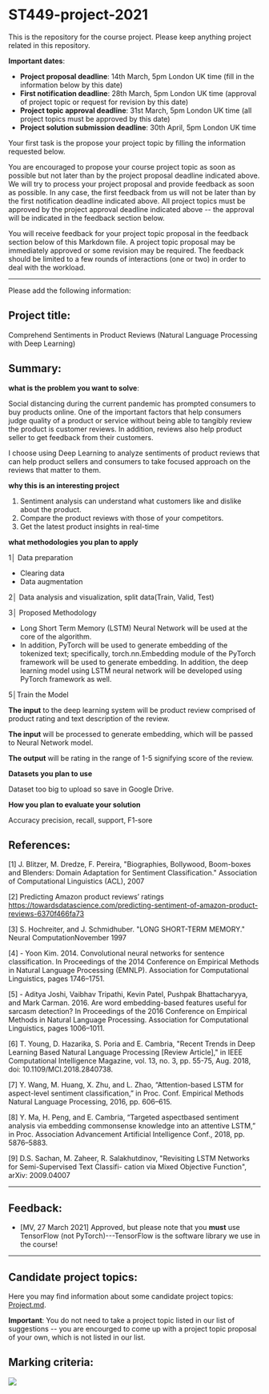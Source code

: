 # ST449-project-2021

This is the repository for the course project. Please keep anything project related in this repository.

**Important dates**:
   * **Project proposal deadline**: 14th March, 5pm London UK time (fill in the information below by this date)
   * **First notification deadline**: 28th March, 5pm London UK time (approval of project topic or request for revision by this date)
   * **Project topic approval deadline**: 31st March, 5pm London UK time (all project topics must be approved by this date)
   * **Project solution submission deadline**: 30th April, 5pm London UK time

Your first task is the propose your project topic by filling the information requested below. 

You are encouraged to propose your course project topic as soon as possible but not later than by the project proposal deadline indicated above. We will try to process your project proposal and provide feedback as soon as possible. In any case, the first feedback from us will not be later than by the first notification deadline indicated above. All project topics must be approved by the project approval deadline indicated above -- the approval will be indicated in the feedback section below. 

You will receive feedback for your project topic proposal in the feedback section below of this Markdown file. A project topic proposal may be immediately approved or some revision may be required. The feedback should be limited to a few rounds of interactions (one or two) in order to deal with the workload. 

---

Please add the following information:

## Project title:

Comprehend Sentiments in Product Reviews (Natural Language Processing with Deep Learning)


## Summary:

**what is the problem you want to solve**:

Social distancing during the current pandemic has prompted consumers to buy products online. One of the important factors that help consumers judge quality of a product or service without being able to tangibly review the product is customer reviews. In addition, reviews also help product seller to get feedback from their customers.

I choose using Deep Learning to analyze sentiments of product reviews that can help product sellers and consumers to take focused approach on the reviews that matter to them. 

**why this is an interesting project**

1. Sentiment analysis can understand what customers like and dislike about the product.
2. Compare the product reviews with those of your competitors.
3. Get the latest product insights in real-time

**what methodologies you plan to apply**

1│ Data preparation
  * Clearing data
  * Data augmentation
 
2│ Data analysis and visualization, split data(Train, Valid, Test)

3│ Proposed Methodology
  * Long Short Term Memory (LSTM) Neural Network will be used at the core of the algorithm. 
  * In addition, PyTorch will be used to generate embedding of the tokenized text; specifically, torch.nn.Embedding module of the PyTorch framework will be used to generate embedding.
  In addition, the deep learning model using LSTM neural network will be developed using PyTorch framework as well.
 
5│Train the Model


  **The input** to the deep learning system will be product review comprised of product rating and text description of the review. 

  **The input** will be processed to generate embedding, which will be passed to Neural Network model. 

  **The output** will be rating in the range of 1-5 signifying score of the review.



**Datasets you plan to use**

  Dataset too big to upload so save in Google Drive.

**How you plan to evaluate your solution**

  Accuracy precision, recall, support, F1-sore 
 
 
## References:

[1] J. Blitzer, M. Dredze, F. Pereira, "Biographies, Bollywood, Boom-boxes and Blenders: Domain Adaptation for Sentiment Classification." Association of Computational Linguistics (ACL), 2007

[2] Predicting Amazon product reviews’ ratings https://towardsdatascience.com/predicting-sentiment-of-amazon-product-reviews-6370f466fa73

[3] S. Hochreiter, and J. Schmidhuber. "LONG SHORT-TERM MEMORY." Neural ComputationNovember 1997

[4] - Yoon Kim. 2014. Convolutional neural networks for sentence classification. In Proceedings of the 2014 Conference on Empirical Methods in Natural Language Processing (EMNLP). Association for Computational Linguistics, pages 1746–1751.

[5] - Aditya Joshi, Vaibhav Tripathi, Kevin Patel, Pushpak Bhattacharyya, and Mark Carman. 2016. Are word embedding-based features useful for sarcasm detection? In Proceedings of the 2016 Conference on Empirical Methods in Natural Language Processing. Association for Computational Linguistics, pages 1006–1011.

[6] T. Young, D. Hazarika, S. Poria and E. Cambria, "Recent Trends in Deep Learning Based Natural Language Processing [Review Article]," in IEEE Computational Intelligence Magazine, vol. 13, no. 3, pp. 55-75, Aug. 2018, doi: 10.1109/MCI.2018.2840738.

[7] Y. Wang, M. Huang, X. Zhu, and L. Zhao, “Attention-based LSTM for aspect-level sentiment classification,” in Proc. Conf. Empirical Methods Natural Language Processing, 2016, pp. 606–615.

[8] Y. Ma, H. Peng, and E. Cambria, “Targeted aspectbased sentiment analysis via embedding commonsense knowledge into an attentive LSTM,” in Proc. Association Advancement Artificial Intelligence Conf., 2018, pp. 5876–5883.

[9] D.S. Sachan, M. Zaheer, R. Salakhutdinov, "Revisiting LSTM Networks for Semi-Supervised Text Classifi- cation via Mixed Objective Function", arXiv: 2009.04007


---

## Feedback:

* [MV, 27 March 2021] Approved, but please note that you **must** use TensorFlow (not PyTorch)---TensorFlow is the software library we use in the course!


---


## Candidate project topics: 

Here you may find information about some candidate project topics: [Project.md](https://github.com/lse-st449/lectures2021/blob/master/Projects.md).

**Important**: You do not need to take a project topic listed in our list of suggestions -- you are encourged to come up with a project topic proposal of your own, which is not listed in our list.


## Marking criteria:

<img src="https://github.com/lse-st449/lectures2021/blob/main/images/ST449-final-coursework-rubric.png"></img>
 

